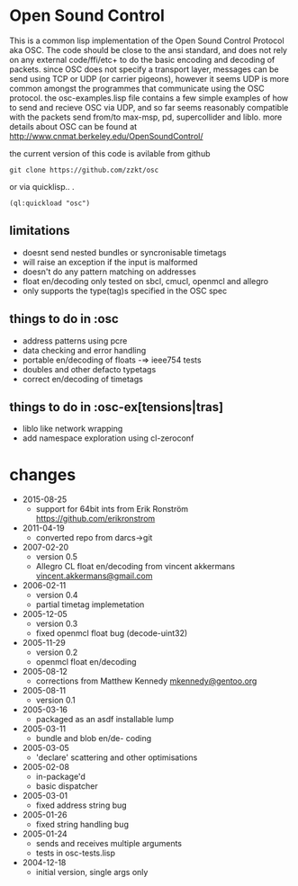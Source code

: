 # Open Sound Control

This is a common lisp implementation of the Open Sound Control Protocol aka OSC. The code should be close to the ansi standard, and does not rely on any external code/ffi/etc+ to do the basic encoding and decoding of packets. since OSC does not specify a transport layer, messages can be send using TCP or UDP (or carrier pigeons), however it seems UDP is more common amongst the programmes that communicate using the OSC protocol. the osc-examples.lisp file contains a few simple examples of how to send and recieve OSC via UDP, and so far seems reasonably compatible with the packets send from/to max-msp, pd, supercollider and liblo. more details about OSC can be found at http://www.cnmat.berkeley.edu/OpenSoundControl/

the current version of this code is avilable from github

    git clone https://github.com/zzkt/osc 

or via quicklisp.. .

    (ql:quickload "osc")

## limitations

  - doesnt send nested bundles or syncronisable timetags
  - will raise an exception if the input is malformed
  - doesn't do any pattern matching on addresses
  - float en/decoding only tested on sbcl, cmucl, openmcl and allegro 
  - only supports the type(tag)s specified in the OSC spec

## things to do in :osc

  - address patterns using pcre
  - data checking and error handling
  - portable en/decoding of floats -=> ieee754 tests
  - doubles and other defacto typetags
  - correct en/decoding of timetags

## things to do in :osc-ex[tensions|tras]

  - liblo like network wrapping 
  - add namespace exploration using cl-zeroconf

# changes

  - 2015-08-25
     - support for 64bit ints from Erik Ronström https://github.com/erikronstrom
  - 2011-04-19
     - converted repo from darcs->git
  - 2007-02-20
     - version 0.5
     - Allegro CL float en/decoding from vincent akkermans <vincent.akkermans@gmail.com> 
  - 2006-02-11
     - version 0.4
     - partial timetag implemetation 
  - 2005-12-05
     - version 0.3
     - fixed openmcl float bug (decode-uint32)
  - 2005-11-29 
     - version 0.2
     - openmcl float en/decoding
  - 2005-08-12
     - corrections from Matthew Kennedy <mkennedy@gentoo.org>
  - 2005-08-11
     - version 0.1
  - 2005-03-16
     - packaged as an asdf installable lump
  - 2005-03-11
     - bundle and blob en/de- coding
  - 2005-03-05
     - 'declare' scattering and other optimisations
  - 2005-02-08  
     - in-package'd
     - basic dispatcher
  - 2005-03-01
     - fixed address string bug
  - 2005-01-26 
     - fixed string handling bug
  - 2005-01-24 
     - sends and receives multiple arguments
     - tests in osc-tests.lisp
  - 2004-12-18 
     - initial version, single args only

